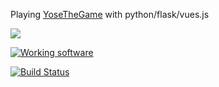 Playing [YoseTheGame](http://yosethegame.com) with python/flask/vues.js

<img src="https://img.shields.io/badge/yose-50-brightgreen.svg"/>

[![Working software](https://img.shields.io/badge/yose-50-brightgreen.svg)](https://yose-python.herokuapp.com/)

[![Build Status](https://travis-ci.org/ericminio/python2.7-flask0.10-example.svg?branch=master)](https://travis-ci.org/ericminio/python2.7-flask0.10-example)
